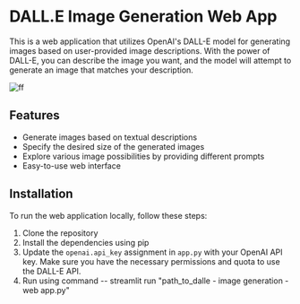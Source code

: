 # DALL.E Image Generation Web App

This is a web application that utilizes OpenAI's DALL-E model for generating images based on user-provided image descriptions. With the power of DALL-E, you can describe the image you want, and the model will attempt to generate an image that matches your description.

![ff](https://github.com/prernamadan/Image-Generation/assets/89862919/174c2a8c-4275-4850-bafc-1aa28bf5aa0d)

## Features

- Generate images based on textual descriptions
- Specify the desired size of the generated images
- Explore various image possibilities by providing different prompts
- Easy-to-use web interface

## Installation

To run the web application locally, follow these steps:

1. Clone the repository
2. Install the dependencies using pip
3. Update the `openai.api_key` assignment in `app.py` with your OpenAI API key. Make sure you have the necessary permissions and quota to use the DALL-E API.
4. Run using command -- streamlit run "path_to_dalle - image generation - web app.py"




